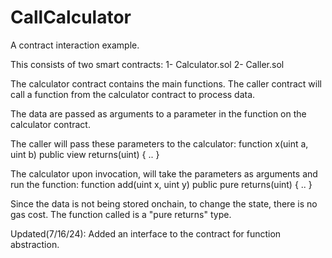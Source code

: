 # CallCalculator

A contract interaction example.

This consists of two smart contracts:
1- Calculator.sol
2- Caller.sol

The calculator contract contains the main functions. The caller contract will call a function from the calculator contract to process data.

The data are passed as arguments to a parameter in the function on the calculator contract.

The caller will pass these parameters to the calculator:
function x(uint a, uint b) public view returns(uint) { .. }

The calculator upon invocation, will take the parameters as arguments and run the function:
function add(uint x, uint y) public pure returns(uint) { .. }

Since the data is not being stored onchain, to change the state, there is no gas cost. The function called is a "pure returns" type.

Updated(7/16/24):
Added an interface to the contract for function abstraction.
